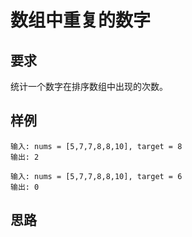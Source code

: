 # 数组中重复的数字

## 要求

统计一个数字在排序数组中出现的次数。


## 样例

```shell
输入: nums = [5,7,7,8,8,10], target = 8
输出: 2
```

```shell
输入: nums = [5,7,7,8,8,10], target = 6
输出: 0
```

## 思路

